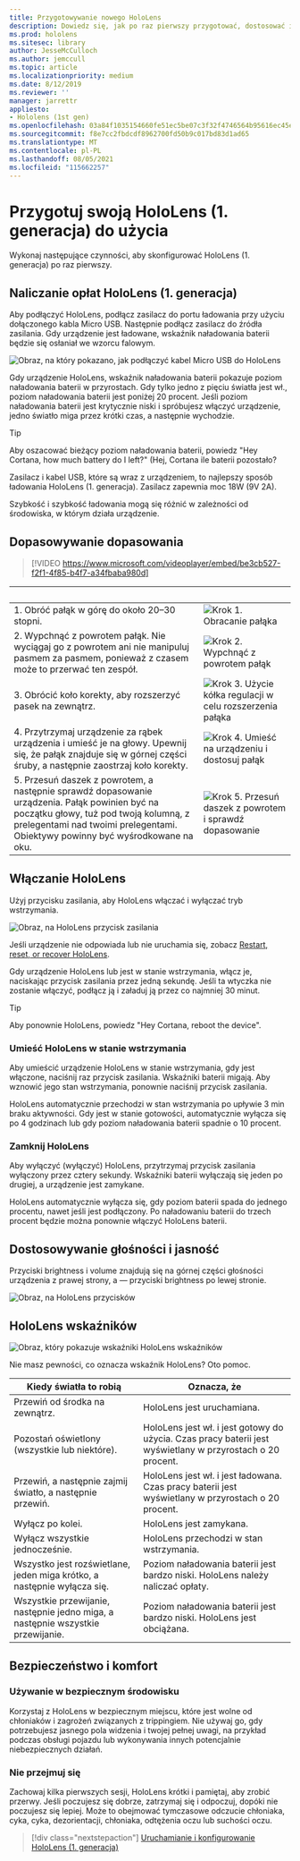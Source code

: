 ```yaml
---
title: Przygotowywanie nowego HoloLens
description: Dowiedz się, jak po raz pierwszy przygotować, dostosować i skonfigurować HoloLens rzeczywistości mieszanej (1. generacji).
ms.prod: hololens
ms.sitesec: library
author: JesseMcCulloch
ms.author: jemccull
ms.topic: article
ms.localizationpriority: medium
ms.date: 8/12/2019
ms.reviewer: ''
manager: jarrettr
appliesto:
- Hololens (1st gen)
ms.openlocfilehash: 03a84f1035154660fe51ec5be07c3f32f4746564b95616ec45ef3978fb49b911
ms.sourcegitcommit: f8e7cc2fbdcdf8962700fd50b9c017bd83d1ad65
ms.translationtype: MT
ms.contentlocale: pl-PL
ms.lasthandoff: 08/05/2021
ms.locfileid: "115662257"
---
```

# <a name="get-your-hololens-1st-gen-ready-to-use"></a>Przygotuj swoją HoloLens (1. generacja) do użycia

Wykonaj następujące czynności, aby skonfigurować HoloLens (1. generacja) po raz pierwszy.

## <a name="charge-your-hololens-1st-gen"></a>Naliczanie opłat HoloLens (1. generacja)

Aby podłączyć HoloLens, podłącz zasilacz do portu ładowania przy użyciu dołączonego kabla Micro USB. Następnie podłącz zasilacz do źródła zasilania. Gdy urządzenie jest ładowane, wskaźnik naładowania baterii będzie się osłaniał we wzorcu falowym.

![Obraz, na który pokazano, jak podłączyć kabel Micro USB do HoloLens](./images/hololens-charging.png)

Gdy urządzenie HoloLens, wskaźnik naładowania baterii pokazuje poziom naładowania baterii w przyrostach. Gdy tylko jedno z pięciu światła jest wł., poziom naładowania baterii jest poniżej 20 procent. Jeśli poziom naładowania baterii jest krytycznie niski i spróbujesz włączyć urządzenie, jedno światło miga przez krótki czas, a następnie wychodzie.

> [!TIP]
> Aby oszacować bieżący poziom naładowania baterii, powiedz "Hey Cortana, how much battery do I left?" (Hej, Cortana ile baterii pozostało?

Zasilacz i kabel USB, które są wraz z urządzeniem, to najlepszy sposób ładowania HoloLens (1. generacja).  Zasilacz zapewnia moc 18W (9V 2A).

Szybkość i szybkość ładowania mogą się różnić w zależności od środowiska, w którym działa urządzenie.

## <a name="adjust-fit"></a>Dopasowywanie dopasowania

> [!VIDEO https://www.microsoft.com/videoplayer/embed/be3cb527-f2f1-4f85-b4f7-a34fbaba980d]

| &nbsp; | &nbsp; |
|:--- |:--- |
|1. Obróć pałąk w górę do około 20–30 stopni.|![Krok 1. Obracanie pałąka](./images/FitGuideStep1.png)|
|2. Wypchnąć z powrotem pałąk. Nie wyciągaj go z powrotem ani nie manipuluj pasmem za pasmem, ponieważ z czasem może to przerwać ten zespół.|![Krok 2. Wypchnąć z powrotem pałąk](./images/FitGuideStep2.png)|
|3. Obrócić koło korekty, aby rozszerzyć pasek na zewnątrz. |![Krok 3. Użycie kółka regulacji w celu rozszerzenia pałąka](./images/FitGuideStep3.png)|
|4. Przytrzymaj urządzenie za rąbek urządzenia i umieść je na głowy. Upewnij się, że pałąk znajduje się w górnej części śruby, a następnie zaostrzaj koło korekty.|![Krok 4. Umieść na urządzeniu i dostosuj pałąk](./images/FitGuideStep4.png)|
|5. Przesuń daszek z powrotem, a następnie sprawdź dopasowanie urządzenia. Pałąk powinien być na początku głowy, tuż pod twoją kolumną, z prelegentami nad twoimi prelegentami. Obiektywy powinny być wyśrodkowane na oku.|![Krok 5. Przesuń daszek z powrotem i sprawdź dopasowanie](./images/FitGuideSetep5.png)|

## <a name="turn-on-your-hololens"></a>Włączanie HoloLens

Użyj przycisku zasilania, aby HoloLens włączać i wyłączać tryb wstrzymania.

![Obraz, na HoloLens przycisk zasilania](./images/hololens-power.png)

Jeśli urządzenie nie odpowiada lub nie uruchamia się, zobacz [Restart, reset, or recover HoloLens](hololens-restart-recover.md).

Gdy urządzenie HoloLens lub jest w stanie wstrzymania, włącz je, naciskając przycisk zasilania przez jedną sekundę. Jeśli ta wtyczka nie zostanie włączyć, podłącz ją i załaduj ją przez co najmniej 30 minut.

> [!TIP]
> Aby ponownie HoloLens, powiedz "Hey Cortana, reboot the device".

### <a name="put-hololens-in-standby"></a>Umieść HoloLens w stanie wstrzymania

Aby umieścić urządzenie HoloLens w stanie wstrzymania, gdy jest włączone, naciśnij raz przycisk zasilania. Wskaźniki baterii migają. Aby wznowić jego stan wstrzymania, ponownie naciśnij przycisk zasilania.

HoloLens automatycznie przechodzi w stan wstrzymania po upływie 3 min braku aktywności. Gdy jest w stanie gotowości, automatycznie wyłącza się po 4 godzinach lub gdy poziom naładowania baterii spadnie o 10 procent.

### <a name="shut-down-hololens"></a>Zamknij HoloLens

Aby wyłączyć (wyłączyć) HoloLens, przytrzymaj przycisk zasilania wyłączony przez cztery sekundy. Wskaźniki baterii wyłączają się jeden po drugiej, a urządzenie jest zamykane.

HoloLens automatycznie wyłącza się, gdy poziom baterii spada do jednego procentu, nawet jeśli jest podłączony. Po naładowaniu baterii do trzech procent będzie można ponownie włączyć HoloLens baterii.

## <a name="adjust-volume-and-brightness"></a>Dostosowywanie głośności i jasność

Przyciski brightness i volume znajdują się na górnej części głośności urządzenia z prawej strony, a &mdash; przyciski brightness po lewej stronie.

![Obraz, na HoloLens przycisków](./images/hololens-buttons.jpg)

## <a name="hololens-indicator-lights"></a>HoloLens wskaźników

![Obraz, który pokazuje wskaźniki HoloLens wskaźników](./images/hololens-lights.png)

Nie masz pewności, co oznacza wskaźnik HoloLens? Oto pomoc.

|Kiedy światła to robią |Oznacza, że |
|---|---|
|Przewiń od środka na zewnątrz. |HoloLens jest uruchamiana. |
|Pozostań oświetlony (wszystkie lub niektóre). |HoloLens jest wł. i jest gotowy do użycia. Czas pracy baterii jest wyświetlany w przyrostach o 20 procent. |
|Przewiń, a następnie zajmij światło, a następnie przewiń. |HoloLens jest wł. i jest ładowana. Czas pracy baterii jest wyświetlany w przyrostach o 20 procent. |
|Wyłącz po kolei. |HoloLens jest zamykana. |
|Wyłącz wszystkie jednocześnie. |HoloLens przechodzi w stan wstrzymania. |
|Wszystko jest rozświetlane, jeden miga krótko, a następnie wyłącza się. |Poziom naładowania baterii jest bardzo niski. HoloLens należy naliczać opłaty. |
|Wszystkie przewijanie, następnie jedno miga, a następnie wszystkie przewijanie. |Poziom naładowania baterii jest bardzo niski. HoloLens jest obciążana. |

## <a name="safety-and-comfort"></a>Bezpieczeństwo i komfort

### <a name="use-in-safe-surroundings"></a>Używanie w bezpiecznym środowisku

Korzystaj z HoloLens w bezpiecznym miejscu, które jest wolne od chłoniaków i zagrożeń związanych z trippingiem. Nie używaj go, gdy potrzebujesz jasnego pola widzenia i twojej pełnej uwagi, na przykład podczas obsługi pojazdu lub wykonywania innych potencjalnie niebezpiecznych działań.

### <a name="stay-comfortable"></a>Nie przejmuj się

Zachowaj kilka pierwszych sesji, HoloLens krótki i pamiętaj, aby zrobić przerwy. Jeśli poczujesz się dobrze, zatrzymaj się i odpoczuj, dopóki nie poczujesz się lepiej. Może to obejmować tymczasowe odczucie chłoniaka, cyka, cyka, dezorientacji, chłoniaka, odtężenia oczu lub suchości oczu.

> [!div class="nextstepaction"]
> [Uruchamianie i konfigurowanie HoloLens (1. generacja)](hololens1-start.md)
